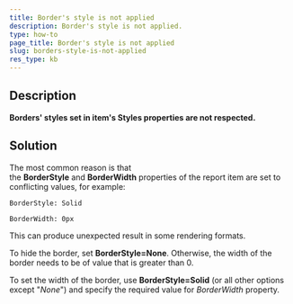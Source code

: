 ```yaml
---
title: Border's style is not applied
description: Border's style is not applied.
type: how-to
page_title: Border's style is not applied
slug: borders-style-is-not-applied
res_type: kb
---
```



## Description

**Borders' styles set in item's Styles properties are not respected.**  
  
## Solution   
  
The most common reason is that the **BorderStyle** and **BorderWidth** properties of the report item are set to conflicting values, for example:  

```
BorderStyle: Solid

BorderWidth: 0px
```
  
This can produce unexpected result in some rendering formats.   
  
To hide the border, set **BorderStyle=None**. Otherwise, the width of the border needs to be of value that is greater than 0.  
 
To set the width of the border, use **BorderStyle=Solid** (or all other options except "*None*") and specify the required value for *BorderWidth* property.

